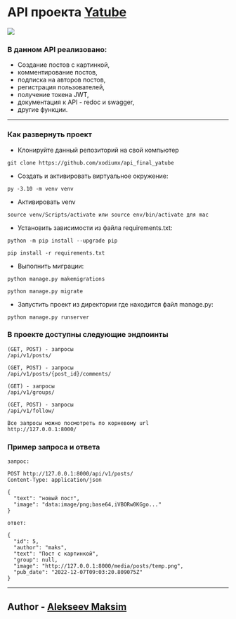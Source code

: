 # API проекта [Yatube](https://github.com/xodiumx/yatube_project)
![](https://img.shields.io/badge/DJANGO-REST-ff1709?style=for-the-badge&logo=django&logoColor=white&color=ff1709&labelColor=gray)
### В данном API реализовано:
- Создание постов с картинкой,
- комментирование постов,
- подписка на авторов постов,
- регистрация пользователей,
- получение токена JWT,
- документация к API - redoc и swagger,
- другие функции.
_______________________________________________________
### Как развернуть проект
- Клонируйте данный репозиторий на свой компьютер
```
git clone https://github.com/xodiumx/api_final_yatube
```
- Cоздать и активировать виртуальное окружение:
```
py -3.10 -m venv venv
```
- Активировать venv
```
source venv/Scripts/activate или source env/bin/activate для mac
```
- Установить зависимости из файла requirements.txt:
```
python -m pip install --upgrade pip
```
```
pip install -r requirements.txt
```
- Выполнить миграции:
```
python manage.py makemigrations
```
```
python manage.py migrate
```
- Запустить проект из директории где находится файл manage.py:
```
python manage.py runserver
```

### В проекте доступны следующие эндпоинты
```
(GET, POST) - запросы
/api/v1/posts/ 
```
```
(GET, POST) - запросы
/api/v1/posts/{post_id}/comments/
```
```
(GET) - запросы
/api/v1/groups/
```
```
(GET, POST) - запросы
/api/v1/follow/
```
```
Все запросы можно посмотреть по корневому url
http://127.0.0.1:8000/
```

### Пример запроса и ответа
```
запрос:

POST http://127.0.0.1:8000/api/v1/posts/
Content-Type: application/json

{
  "text": "новый пост",
  "image": "data:image/png;base64,iVBORw0KGgo..."
}

ответ:

{
  "id": 5,
  "author": "maks",
  "text": "Пост с картинкой",
  "group": null,
  "image": "http://127.0.0.1:8000/media/posts/temp.png",
  "pub_date": "2022-12-07T09:03:20.809075Z"
}
```
__________________________________________
## Author - [Alekseev Maksim](https://t.me/maxalxeev)
